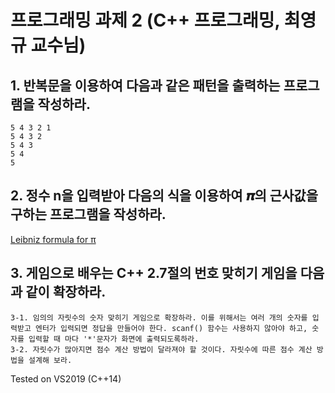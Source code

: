 프로그래밍 과제 2 (C++ 프로그래밍, 최영규 교수님)
=============

## 1. 반복문을 이용하여 다음과 같은 패턴을 출력하는 프로그램을 작성하라.
```
5 4 3 2 1
5 4 3 2
5 4 3
5 4
5
```
## 2. 정수 n을 입력받아 다음의 식을 이용하여 𝝅의 근사값을 구하는 프로그램을 작성하라. 
[Leibniz formula for π](https://en.wikipedia.org/wiki/Leibniz_formula_for_%CF%80)
## 3. 게임으로 배우는 C++ 2.7절의 번호 맞히기 게임을 다음과 같이 확장하라.
```
3-1. 임의의 자릿수의 숫자 맞히기 게임으로 확장하라. 이를 위해서는 여러 개의 숫자를 입력받고 엔터가 입력되면 정답을 만들어야 한다. scanf() 함수는 사용하지 않아야 하고, 숫자를 입력할 때 마다 '*'문자가 화면에 출력되도록하라.
3-2. 자릿수가 많아지면 점수 계산 방법이 달라져야 할 것이다. 자릿수에 따른 점수 계산 방법을 설계해 보라.
```
Tested on VS2019 (C++14)
